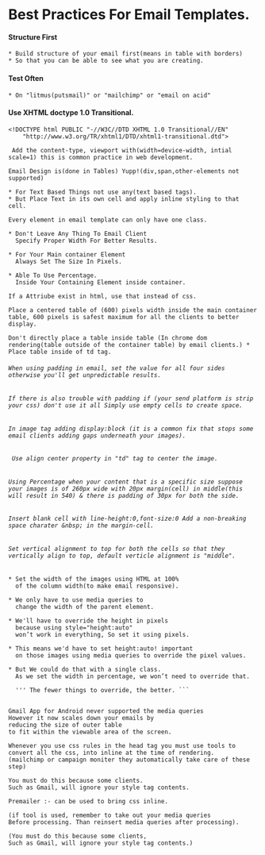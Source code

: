 # Best Practices For Email Templates.

#### Structure First
	* Build structure of your email first(means in table with borders) 
	* So that you can be able to see what you are creating.
	
#### Test Often
	* On "litmus(putsmail)" or "mailchimp" or "email on acid"


#### Use XHTML doctype 1.0 Transitional.

	<!DOCTYPE html PUBLIC "-//W3C//DTD XHTML 1.0 Transitional//EN" 	   
        "http://www.w3.org/TR/xhtml1/DTD/xhtml1-transitional.dtd">

``` Add the content-type, viewport with(width=device-width, intial scale=1) this is common practice in web development.```

``` Email Design is(done in Tables) Yupp!(div,span,other-elements not supported) ```

``` 
* For Text Based Things not use any(text based tags).
* But Place Text in its own cell and apply inline styling to that cell.
```

``` Every element in email template can only have one class. ```

```
* Don't Leave Any Thing To Email Client 
  Specify Proper Width For Better Results.
  
* For Your Main container Element 
  Always Set The Size In Pixels.
  
* Able To Use Percentage.
  Inside Your Containing Element inside container.

```


``` If a Attriube exist in html, use that instead of css. ```

``` Place a centered table of (600) pixels width inside the main container table, 600 pixels is safest maximum for all the clients to better display. ```

``` Don't directly place a table inside table (In chrome dom rendering(table outside of the container table) by email clients.) * Place table inside of td tag. ```

###### ``` When using padding in email, set the value for all four sides otherwise you'll get unpredictable results. ```

###### ``` If there is also trouble with padding if (your send platform is strip your css) don't use it all Simply use empty cells to create space. ```

###### ``` In image tag adding display:block (it is a common fix that stops some email clients adding gaps underneath your images). ```

###### ``` Use align center property in "td" tag to center the image.```

###### ``` Using Percentage when your content that is a specific size suppose your images is of 260px wide with 20px margin(cell) in middle(this will result in 540) & there is padding of 30px for both the side. ```

###### ``` Insert blank cell with line-height:0,font-size:0 Add a non-breaking space charater &nbsp; in the margin-cell. ```

###### ``` Set vertical alignment to top for both the cells so that they vertically align to top, default verticle alignment is "middle". ```

``` 
* Set the width of the images using HTML at 100% 
  of the column width(to make email responsive).

* We only have to use media queries to 
  change the width of the parent element. 

* We'll have to override the height in pixels 
  because using style="height:auto" 
  won’t work in everything, So set it using pixels. 
  
* This means we'd have to set height:auto! important 
  on those images using media queries to override the pixel values.
  
* But We could do that with a single class. 
  As we set the width in percentage, we won’t need to override that. 
  
  ''' The fewer things to override, the better. ```
```

```

Gmail App for Android never supported the media queries 
However it now scales down your emails by 
reducing the size of outer table 
to fit within the viewable area of the screen.

Whenever you use css rules in the head tag you must use tools to 
convert all the css, into inline at the time of rendering.
(mailchimp or campaign moniter they automatically take care of these step)

You must do this because some clients. 
Such as Gmail, will ignore your style tag contents.

Premailer :- can be used to bring css inline.

(if tool is used, remember to take out your media queries 
Before processing. Than reinsert media queries after processing).

(You must do this because some clients, 
Such as Gmail, will ignore your style tag contents.)
